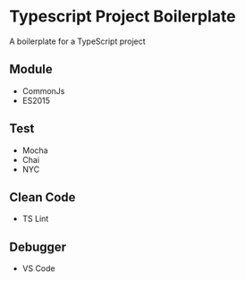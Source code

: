 # Typescript Project Boilerplate

A boilerplate for a TypeScript project

## Module

* CommonJs
* ES2015

## Test

* Mocha
* Chai
* NYC

## Clean Code

* TS Lint

## Debugger

* VS Code

